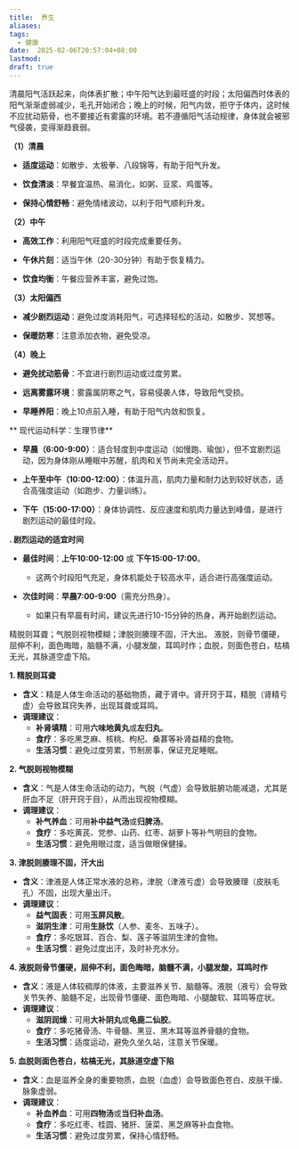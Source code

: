 ```yaml
---
title:  养生
aliases: 
tags:
  - 健康
date:  2025-02-06T20:57:04+08:00
lastmod: 
draft: true
---
```


清晨阳气活跃起来，向体表扩散；中午阳气达到最旺盛的时段；太阳偏西时体表的阳气渐渐虚弱减少，毛孔开始闭合；晚上的时候，阳气内敛，拒守于体内，这时候不应扰动筋骨，也不要接近有雾露的环境。若不遵循阳气活动规律，身体就会被邪气侵袭，变得渐趋衰弱。

**（1）清晨**

- **适度运动**：如散步、太极拳、八段锦等，有助于阳气升发。
    
- **饮食清淡**：早餐宜温热、易消化，如粥、豆浆、鸡蛋等。
    
- **保持心情舒畅**：避免情绪波动，以利于阳气顺利升发。
    

 **（2）中午**

- **高效工作**：利用阳气旺盛的时段完成重要任务。
    
- **午休片刻**：适当午休（20-30分钟）有助于恢复精力。
    
- **饮食均衡**：午餐应营养丰富，避免过饱。
    

 **（3）太阳偏西**

- **减少剧烈运动**：避免过度消耗阳气，可选择轻松的活动，如散步、冥想等。
    
- **保暖防寒**：注意添加衣物，避免受凉。
    

 **（4）晚上**

- **避免扰动筋骨**：不宜进行剧烈运动或过度劳累。
    
- **远离雾露环境**：雾露属阴寒之气，容易侵袭人体，导致阳气受损。
    
- **早睡养阳**：晚上10点前入睡，有助于阳气内敛和恢复。

** 现代运动科学：生理节律**

- **早晨（6:00-9:00）**：适合轻度到中度运动（如慢跑、瑜伽），但不宜剧烈运动，因为身体刚从睡眠中苏醒，肌肉和关节尚未完全活动开。
    
- **上午至中午（10:00-12:00）**：体温升高，肌肉力量和耐力达到较好状态，适合高强度运动（如跑步、力量训练）。
    
- **下午（15:00-17:00）**：身体协调性、反应速度和肌肉力量达到峰值，是进行剧烈运动的最佳时段。
    

**. 剧烈运动的适宜时间**

- **最佳时间**：**上午10:00-12:00** 或 **下午15:00-17:00**。
    
    - 这两个时段阳气充足，身体机能处于较高水平，适合进行高强度运动。
        
- **次佳时间**：**早晨7:00-9:00**（需充分热身）。
    
    - 如果只有早晨有时间，建议先进行10-15分钟的热身，再开始剧烈运动。


精脱则耳聋；气脱则视物模糊；津脱则腠理不固，汗大出。
液脱，则骨节僵硬，屈伸不利，面色晦暗，脑髓不满，小腿发酸，耳鸣时作；血脱，则面色苍白，枯槁无光，其脉道空虚下陷。

**1. 精脱则耳聋**
- **含义**：精是人体生命活动的基础物质，藏于肾中。肾开窍于耳，精脱（肾精亏虚）会导致耳窍失养，出现耳聋或耳鸣。
- **调理建议**：
  - **补肾填精**：可用**六味地黄丸**或**左归丸**。
  - **食疗**：多吃黑芝麻、核桃、枸杞、桑葚等补肾益精的食物。
  - **生活习惯**：避免过度劳累，节制房事，保证充足睡眠。

 **2. 气脱则视物模糊**
- **含义**：气是人体生命活动的动力，气脱（气虚）会导致脏腑功能减退，尤其是肝血不足（肝开窍于目），从而出现视物模糊。
- **调理建议**：
  - **补气养血**：可用**补中益气汤**或**归脾汤**。
  - **食疗**：多吃黄芪、党参、山药、红枣、胡萝卜等补气明目的食物。
  - **生活习惯**：避免用眼过度，适当做眼保健操。


**3. 津脱则腠理不固，汗大出**
- **含义**：津液是人体正常水液的总称，津脱（津液亏虚）会导致腠理（皮肤毛孔）不固，出现大量出汗。
- **调理建议**：
  - **益气固表**：可用**玉屏风散**。
  - **滋阴生津**：可用**生脉饮**（人参、麦冬、五味子）。
  - **食疗**：多吃银耳、百合、梨、莲子等滋阴生津的食物。
  - **生活习惯**：避免过度出汗，及时补充水分。


**4. 液脱则骨节僵硬，屈伸不利，面色晦暗，脑髓不满，小腿发酸，耳鸣时作**
- **含义**：液是人体较稠厚的体液，主要滋养关节、脑髓等。液脱（液亏）会导致关节失养、脑髓不足，出现骨节僵硬、面色晦暗、小腿酸软、耳鸣等症状。
- **调理建议**：
  - **滋阴润燥**：可用**大补阴丸**或**龟鹿二仙胶**。
  - **食疗**：多吃猪骨汤、牛骨髓、黑豆、黑木耳等滋养骨髓的食物。
  - **生活习惯**：适度运动，避免久坐久站，注意关节保暖。


**5. 血脱则面色苍白，枯槁无光，其脉道空虚下陷**
- **含义**：血是滋养全身的重要物质，血脱（血虚）会导致面色苍白、皮肤干燥、脉象虚弱。
- **调理建议**：
  - **补血养血**：可用**四物汤**或**当归补血汤**。
  - **食疗**：多吃红枣、桂圆、猪肝、菠菜、黑芝麻等补血食物。
  - **生活习惯**：避免过度劳累，保持心情舒畅。

